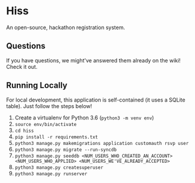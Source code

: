# Hiss

An open-source, hackathon registration system.

## Questions

If you have questions, we might've answered them already on the wiki! Check it out.

## Running Locally

For local development, this application is self-contained (it uses a SQLite table). Just follow the steps below!

1. Create a virtualenv for Python 3.6 (`python3 -m venv env`)
2. `source env/bin/activate`
2. `cd hiss`
3. `pip install -r requirements.txt`
4. `python3 manage.py makemigrations application customauth rsvp user`
5. `python3 manage.py migrate --run-syncdb`
6. `python3 manage.py seeddb <NUM_USERS_WHO_CREATED_AN_ACCOUNT> <NUM_USERS_WHO_APPLIED> <NUM_USERS_WE'VE_ALREADY_ACCEPTED>`
6. `python3 manage.py createsuperuser`
7. `python3 manage.py runserver`

